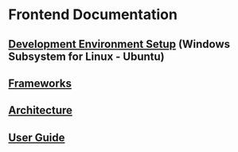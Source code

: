 # Frontend Documentation



## [Development Environment Setup](./dev_env.md) (Windows Subsystem for Linux - Ubuntu)
## [Frameworks](./frameworks.md)
## [Architecture](./architecture.md)
## [User Guide](./user_guide.md)